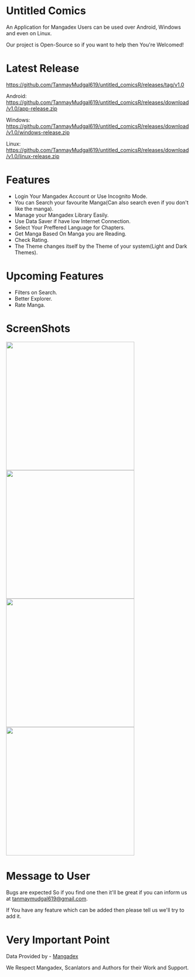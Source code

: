 # Untitled Comics
An Application for Mangadex Users can be used over Android, Windows and even on Linux.

Our project is Open-Source so if you want to help then You're Welcomed!

# Latest Release
https://github.com/TanmayMudgal619/untitled_comicsR/releases/tag/v1.0

Android: https://github.com/TanmayMudgal619/untitled_comicsR/releases/download/v1.0/app-release.zip

Windows: https://github.com/TanmayMudgal619/untitled_comicsR/releases/download/v1.0/windows-release.zip

Linux:   https://github.com/TanmayMudgal619/untitled_comicsR/releases/download/v1.0/linux-release.zip

# Features
* Login Your Mangadex Account or Use Incognito Mode.
* You can Search your favourite Manga(Can also search even if you don't like the manga).
* Manage your Mangadex Library Easily.
* Use Data Saver if have low Internet Connection.
* Select Your Preffered Language for Chapters.
* Get Manga Based On Manga you are Reading.
* Check Rating.
* The Theme changes itself by the Theme of your system(Light and Dark Themes).

# Upcoming Features
* Filters on Search.
* Better Explorer.
* Rate Manga.

# ScreenShots
<img src = "https://github.com/TanmayMudgal619/untitled_comicsR/blob/main/example/Screenshot_2022-06-11-10-18-48-30_822ce6453e807ea2638c24a694fb9fa8.jpg" width = 350px>
<img src = "https://github.com/TanmayMudgal619/untitled_comicsR/blob/main/example/Screenshot_2022-06-11-10-18-59-22_822ce6453e807ea2638c24a694fb9fa8.jpg" width = 350px>
<img src = "https://github.com/TanmayMudgal619/untitled_comicsR/blob/main/example/Screenshot_2022-06-11-10-19-35-79_822ce6453e807ea2638c24a694fb9fa8.jpg" width = 350px>
<img src = "https://github.com/TanmayMudgal619/untitled_comicsR/blob/main/example/Screenshot_2022-06-11-10-21-37-09_822ce6453e807ea2638c24a694fb9fa8.jpg" width = 350px>

# Message to User
Bugs are expected So if you find one then it'll be great if you can inform us at tanmaymudgal619@gmail.com.

If You have any feature which can be added then please tell us we'll try to add it.

# Very Important Point
Data Provided by - [Mangadex](https://api.mangadex.org/)

We Respect Mangadex, Scanlators and Authors for their Work and Support.
